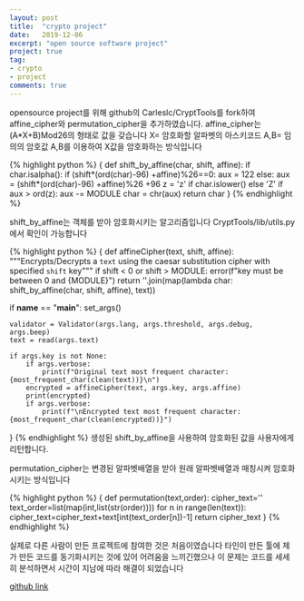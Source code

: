 ```yaml
---
layout: post
title:  "crypto project"
date:   2019-12-06
excerpt: "open source software project"
project: true
tag:
- crypto 
- project
comments: true
---
```


opensource project를 위해 github의 Carleslc/CryptTools를 fork하여 affine_cipher와 permutation_cipher을 추가하였습니다.
affine_cipher는 (A*X+B)Mod26의 형태로 값을 갖습니다
X= 암호화할 알파벳의 아스키코드
A,B= 임의의 암호값
A,B를 이용하여 X값을 암호화하는 방식입니다

{% highlight python %}
{
    def shift_by_affine(char, shift, affine):
    if char.isalpha():
        if (shift*(ord(char)-96) +affine)%26==0:
            aux = 122
        else:
            aux = (shift*(ord(char)-96) +affine)%26 +96
        z = 'z' if char.islower() else 'Z'
        if aux > ord(z):
            aux -= MODULE
        char = chr(aux)
    return char
}
{% endhighlight %}

shift_by_affine는 객체를 받아 암호화시키는 알고리즘입니다
CryptTools/lib/utils.py에서 확인이 가능합니다

{% highlight python %}
{
    def affineCipher(text, shift, affine):
    """Encrypts/Decrypts a `text` using the caesar substitution cipher with specified `shift` key"""
    if shift < 0 or shift > MODULE:
        error(f"key must be between 0 and {MODULE}")
    return ''.join(map(lambda char: shift_by_affine(char, shift, affine), text))

if __name__ == "__main__":
    set_args()

    validator = Validator(args.lang, args.threshold, args.debug, args.beep)
    text = read(args.text)

    if args.key is not None:
        if args.verbose:
            print(f"Original text most frequent character: {most_frequent_char(clean(text))}\n")
        encrypted = affineCipher(text, args.key, args.affine)
        print(encrypted)
        if args.verbose:
            print(f"\nEncrypted text most frequent character: {most_frequent_char(clean(encrypted))}")
}
{% endhighlight %}
생성된 shift_by_affine을 사용하여 암호화된 값을 사용자에게 리턴합니다.

permutation_cipher는 변경된 알파벳배열을 받아 원래 알파벳배열과 매칭시켜 암호화시키는 방식입니다

{% highlight python %}
{
    def permutation(text,order):
    cipher_text=''
    text_order=list(map(int,list(str(order))))
    for n in range(len(text)):
        cipher_text=cipher_text+text[int(text_order[n])-1]
    return cipher_text
}
{% endhighlight %}

실제로 다른 사람이 만든 프로젝트에 참여한 것은 처음이였습니다
타인이 만든 툴에 제가 만든 코드를 동기화시키는 것에 있어 어려움을 느끼긴했으나
이 문제는 코드를 세세히 분석하면서 시간이 지남에 따라 해결이 되었습니다

[github link](https://github.com/hanbeej/CryptTools)